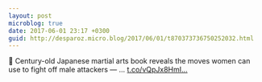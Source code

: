 ```yaml
---
layout: post
microblog: true
date: 2017-06-01 23:17 +0300
guid: http://desparoz.micro.blog/2017/06/01/t870373736750252032.html
---
```

🔗 Century-old Japanese martial arts book reveals the moves women can use to fight off male attackers — ... [t.co/vQpJx8HmI...](https://t.co/vQpJx8HmIt)
